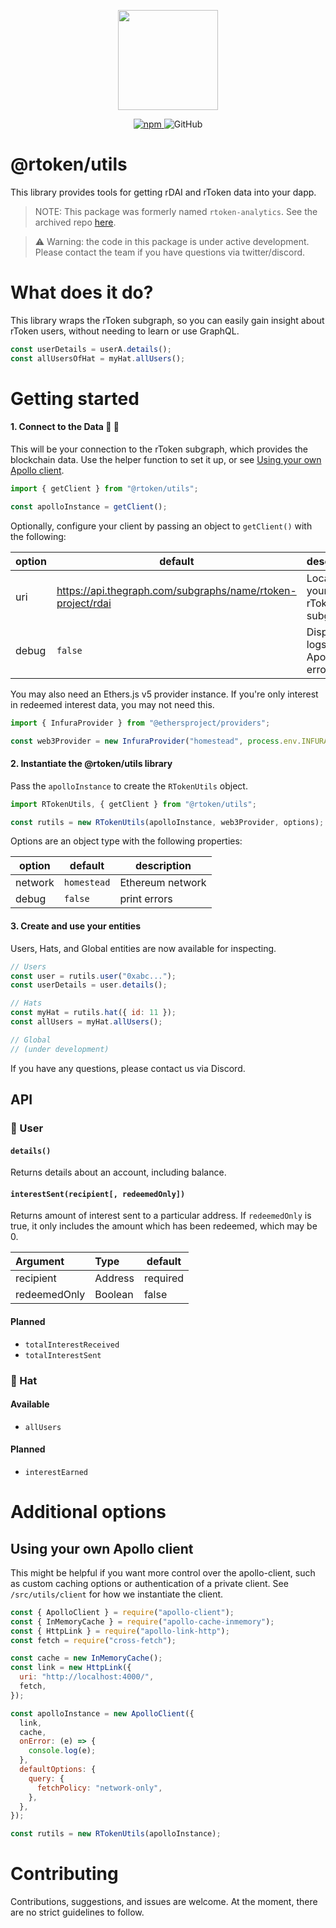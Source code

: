 <p align="center"><img src="https://rdai.money/images/logo.svg" width="160"/></p>

<p align="center">
    <a href="https://www.npmjs.com/package/@rtoken/contracts">
        <img alt="npm" src="https://img.shields.io/npm/v/@rtoken/contracts">
    </a>
    <img alt="GitHub" src="https://img.shields.io/github/license/rtoken-project/rtoken-contracts">
</p>

# @rtoken/utils

This library provides tools for getting rDAI and rToken data into your dapp.

> NOTE: This package was formerly named `rtoken-analytics`. See the archived repo [here](https://github.com/rtoken-project/rtoken-analytics).

> :warning: Warning: the code in this package is under active development. Please contact the team if you have questions via twitter/discord.

# What does it do?

This library wraps the rToken subgraph, so you can easily gain insight about rToken users, without needing to learn or use GraphQL.

```js
const userDetails = userA.details();
const allUsersOfHat = myHat.allUsers();
```

# Getting started

#### 1. Connect to the Data :raised_hands: :rainbow:

This will be your connection to the rToken subgraph, which provides the blockchain data. Use the helper function to set it up, or see [Using your own Apollo client](#Using-your-own-Apollo-client).

```js
import { getClient } from "@rtoken/utils";

const apolloInstance = getClient();
```

Optionally, configure your client by passing an object to `getClient()` with the following:

| option | default                                                     | description                      |
| ------ | ----------------------------------------------------------- | -------------------------------- |
| uri    | https://api.thegraph.com/subgraphs/name/rtoken-project/rdai | Location of your rToken subgraph |
| debug  | `false`                                                     | Display logs on Apollo errors    |

You may also need an Ethers.js v5 provider instance. If you're only interest in redeemed interest data, you may not need this.

```js
import { InfuraProvider } from "@ethersproject/providers";

const web3Provider = new InfuraProvider("homestead", process.env.INFURA_KEY);
```

#### 2. Instantiate the @rtoken/utils library

Pass the `apolloInstance` to create the `RTokenUtils` object.

```js
import RTokenUtils, { getClient } from "@rtoken/utils";

const rutils = new RTokenUtils(apolloInstance, web3Provider, options);
```

Options are an object type with the following properties:

| option  | default     | description      |
| ------- | ----------- | ---------------- |
| network | `homestead` | Ethereum network |
| debug   | `false`     | print errors     |

#### 3. Create and use your entities

Users, Hats, and Global entities are now available for inspecting.

```js
// Users
const user = rutils.user("0xabc...");
const userDetails = user.details();

// Hats
const myHat = rutils.hat({ id: 11 });
const allUsers = myHat.allUsers();

// Global
// (under development)
```

If you have any questions, please contact us via Discord.

## API

### :bust_in_silhouette: User

#### `details()`

Returns details about an account, including balance.

#### `interestSent(recipient[, redeemedOnly])`

Returns amount of interest sent to a particular address. If `redeemedOnly` is true, it only includes the amount which has been redeemed, which may be 0.

| Argument     | Type    | default  |
| :----------- | :------ | -------- |
| recipient    | Address | required |
| redeemedOnly | Boolean | false    |

#### Planned

- `totalInterestReceived`
- `totalInterestSent`

### :tophat: Hat

#### Available

- `allUsers`

#### Planned

- `interestEarned`

# Additional options

## Using your own Apollo client

This might be helpful if you want more control over the apollo-client, such as custom caching options or authentication of a private client. See `/src/utils/client` for how we instantiate the client.

```js
const { ApolloClient } = require("apollo-client");
const { InMemoryCache } = require("apollo-cache-inmemory");
const { HttpLink } = require("apollo-link-http");
const fetch = require("cross-fetch");

const cache = new InMemoryCache();
const link = new HttpLink({
  uri: "http://localhost:4000/",
  fetch,
});

const apolloInstance = new ApolloClient({
  link,
  cache,
  onError: (e) => {
    console.log(e);
  },
  defaultOptions: {
    query: {
      fetchPolicy: "network-only",
    },
  },
});

const rutils = new RTokenUtils(apolloInstance);
```

# Contributing

Contributions, suggestions, and issues are welcome. At the moment, there are no strict guidelines to follow.
